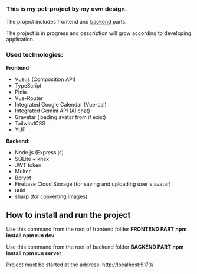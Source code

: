 ### This is my pet-project by my own design.
The project includes frontend and [backend](https://github.com/AnnaKhiz/mameliya_backend) parts.

The project is in progress and description will grow according to developing application.

### Used technologies:
**Frontend**
- Vue.js (Composition API)
- TypeScript
- Pinia
- Vue-Router
- Integrated Google Calendar (Vue-cal)
- Integrated Gemini API (AI chat)
- Gravatar (loading avatar from if exist)
- TailwindCSS
- YUP

**Backend:**
- Node.js (Express.js)
- SQLite + knex
- JWT token
- Multer
- Bcrypt
- Firebase Cloud Storage (for saving and uploading user's avatar)
- uuid
- sharp (for converting images)

## How to install and run the project

Use this command from the root of frontend folder
**FRONTEND PART**
**npm install**
**npm run dev**

Use this command from the root of backend folder
**BACKEND PART**
**npm install**
**npm run server**

Project must be started at the address: http://localhost:5173/
